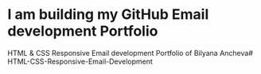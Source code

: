 # I am building my GitHub Email development Portfolio
HTML & CSS Responsive Email development Portfolio of Bilyana Ancheva# HTML-CSS-Responsive-Email-Development
